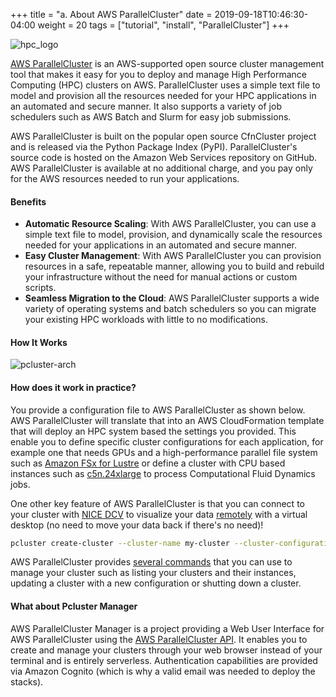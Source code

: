 +++
title = "a. About AWS ParallelCluster"
date = 2019-09-18T10:46:30-04:00
weight = 20
tags = ["tutorial", "install", "ParallelCluster"]
+++

![hpc_logo](/images/hpc-aws-parallelcluster-workshop/aws-parallelclusterlogo.png)

[AWS ParallelCluster](https://aws.amazon.com/hpc/parallelcluster/) is an AWS-supported open source cluster management tool that makes it easy for you to deploy and manage High Performance Computing (HPC) clusters on AWS. ParallelCluster uses a simple text file to model and provision all the resources needed for your HPC applications in an automated and secure manner. It also supports a variety of job schedulers such as AWS Batch and Slurm for easy job submissions.

AWS ParallelCluster is built on the popular open source CfnCluster project and is released via the Python Package Index (PyPI). ParallelCluster's source code is hosted on the Amazon Web Services repository on GitHub. AWS ParallelCluster is available at no additional charge, and you pay only for the AWS resources needed to run your applications.

#### Benefits

- **Automatic Resource Scaling**: With AWS ParallelCluster, you can use a simple text file to model, provision, and dynamically scale the resources needed for your applications in an automated and secure manner.
- **Easy Cluster Management**: With AWS ParallelCluster you can provision resources in a safe, repeatable manner, allowing you to build and rebuild your infrastructure without the need for manual actions or custom scripts.
- **Seamless Migration to the Cloud**: AWS ParallelCluster supports a wide variety of operating systems and batch schedulers so you can migrate your existing HPC workloads with little to no modifications.

#### How It Works

![pcluster-arch](/images/hpc-aws-parallelcluster-workshop/pc-how-it-works.png)


#### How does it work in practice?

You provide a configuration file to AWS ParallelCluster as shown below. AWS ParallelCluster will translate that into an AWS CloudFormation template that will deploy an HPC system based the settings you provided. This enable you to define specific cluster configurations for each application, for example one that needs GPUs and a high-performance parallel file system such as [Amazon FSx for Lustre](https://docs.aws.amazon.com/fsx/latest/LustreGuide/what-is.html) or define a cluster with CPU based instances such as [c5n.24xlarge](https://aws.amazon.com/ec2/instance-types/c5/) to process Computational Fluid Dynamics jobs.

One other key feature of AWS ParallelCluster is that you can connect to your cluster with [NICE DCV](https://docs.aws.amazon.com/dcv/latest/adminguide/what-is-dcv.html) to visualize your data [remotely](https://docs.aws.amazon.com/parallelcluster/latest/ug/dcv-v3.html) with a virtual desktop (no need to move your data back if there's no need)!

```bash
pcluster create-cluster --cluster-name my-cluster --cluster-configuration my-cluster-config.yaml --region ${AWS_REGION}
```

AWS ParallelCluster provides [several commands](https://docs.aws.amazon.com/parallelcluster/latest/ug/commands-v3.html) that you can use to manage your cluster such as listing your clusters and their instances, updating a cluster with a new configuration or shutting down a cluster.


#### What about Pcluster Manager

AWS ParallelCluster Manager is a project providing a Web User Interface for AWS ParallelCluster using the [AWS ParallelCluster API](https://docs.aws.amazon.com/parallelcluster/latest/ug/api-reference-v3.html). It enables you to create and manage your clusters through your web browser instead of your terminal and is entirely serverless. Authentication capabilities are provided via Amazon Cognito (which is why a valid email was needed to deploy the stacks).



